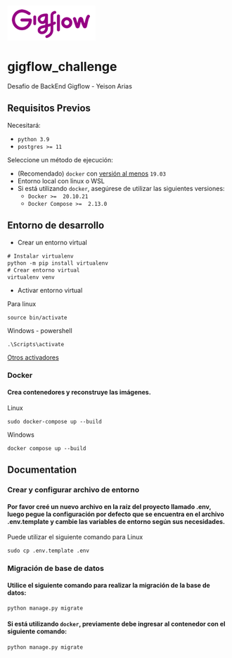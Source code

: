 ![hunty-logo](/media/GF-Logo.png)
# gigflow_challenge
Desafio de BackEnd Gigflow - Yeison Arias


## Requisitos Previos

Necesitará:

- `python 3.9`
- `postgres >= 11`

Seleccione un método de ejecución:
- (Recomendado) `docker` con [versión al menos](https://docs.docker.com/compose/compose-file/#compose-and-docker-compatibility-matrix) `19.03`
- Entorno local con linux o WSL
- Si está utilizando `docker`, asegúrese de utilizar las siguientes versiones:
  - `Docker >=  20.10.21`
  - `Docker Compose >=  2.13.0`

## Entorno de desarrollo

- Crear un entorno virtual
```console
# Instalar virtualenv
python -m pip install virtualenv
# Crear entorno virtual
virtualenv venv
```

- Activar entorno virtual

Para linux
```console
source bin/activate
```

Windows - powershell
```console
.\Scripts\activate
```
[Otros activadores](https://virtualenv.pypa.io/en/latest/user_guide.html#activators)


### Docker

#### Crea contenedores y reconstruye las imágenes.

Linux
```console
sudo docker-compose up --build
```

Windows
```console
docker compose up --build
```

## Documentation

### Crear y configurar archivo de entorno

#### Por favor creé un nuevo archivo en la raíz del proyecto llamado .env, luego pegue la configuración por defecto que se encuentra en el archivo .env.template y cambie las variables de entorno según sus necesidades.

Puede utilizar el siguiente comando para Linux
```console
sudo cp .env.template .env
```

### Migración de base de datos

#### Utilice el siguiente comando para realizar la migración de la base de datos:
```console
python manage.py migrate
```
#### Si está utilizando `docker`, previamente debe ingresar al contenedor con el siguiente comando:
```console
python manage.py migrate
```
